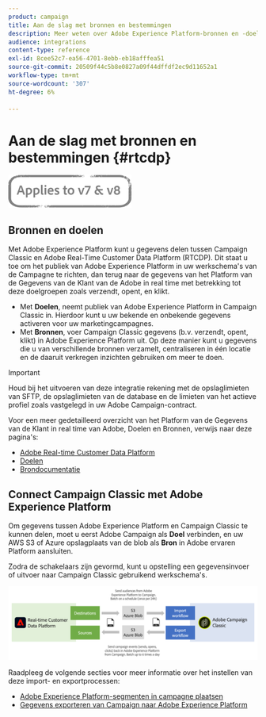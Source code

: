 ```yaml
---
product: campaign
title: Aan de slag met bronnen en bestemmingen
description: Meer weten over Adobe Experience Platform-bronnen en -doelen?
audience: integrations
content-type: reference
exl-id: 8cee52c7-ea56-4701-8ebb-eb18afffea51
source-git-commit: 20509f44c5b8e0827a09f44dffdf2ec9d11652a1
workflow-type: tm+mt
source-wordcount: '307'
ht-degree: 6%

---
```


# Aan de slag met bronnen en bestemmingen {#rtcdp}

![](../../assets/common.svg)

## Bronnen en doelen

Met Adobe Experience Platform kunt u gegevens delen tussen Campaign Classic en Adobe Real-Time Customer Data Platform (RTCDP). Dit staat u toe om het publiek van Adobe Experience Platform in uw werkschema&#39;s van de Campagne te richten, dan terug naar de gegevens van het Platform van de Gegevens van de Klant van de Adobe in real time met betrekking tot deze doelgroepen zoals verzendt, opent, en klikt.

* Met **Doelen**, neemt publiek van Adobe Experience Platform in Campaign Classic in. Hierdoor kunt u uw bekende en onbekende gegevens activeren voor uw marketingcampagnes.
* Met **Bronnen**, voer Campaign Classic gegevens (b.v. verzendt, opent, klikt) in Adobe Experience Platform uit. Op deze manier kunt u gegevens die u van verschillende bronnen verzamelt, centraliseren in één locatie en de daaruit verkregen inzichten gebruiken om meer te doen.

>[!IMPORTANT]
>
>Houd bij het uitvoeren van deze integratie rekening met de opslaglimieten van SFTP, de opslaglimieten van de database en de limieten van het actieve profiel zoals vastgelegd in uw Adobe Campaign-contract.

Voor een meer gedetailleerd overzicht van het Platform van de Gegevens van de Klant in real time van Adobe, Doelen en Bronnen, verwijs naar deze pagina&#39;s:

* [Adobe Real-time Customer Data Platform](https://experienceleague.adobe.com/docs/experience-platform/rtcdp/overview.html)
* [Doelen](https://experienceleague.adobe.com/docs/experience-platform/destinations/home.html)
* [Brondocumentatie](https://experienceleague.adobe.com/docs/experience-platform/sources/home.html)

## Connect Campaign Classic met Adobe Experience Platform

Om gegevens tussen Adobe Experience Platform en Campaign Classic te kunnen delen, moet u eerst Adobe Campaign als **Doel** verbinden, en uw AWS S3 of Azure opslagplaats van de blob als **Bron** in Adobe ervaren Platform aansluiten.

Zodra de schakelaars zijn gevormd, kunt u opstelling een gegevensinvoer of uitvoer naar Campaign Classic gebruikend werkschema&#39;s.

![](assets/rtcdp-schema.png)

Raadpleeg de volgende secties voor meer informatie over het instellen van deze import- en exportprocessen:

* [Adobe Experience Platform-segmenten in campagne plaatsen](../../integrations/using/ingest-aep-data.md)
* [Gegevens exporteren van Campaign naar Adobe Experience Platform](../../integrations/using/export-campaign-data.md)
